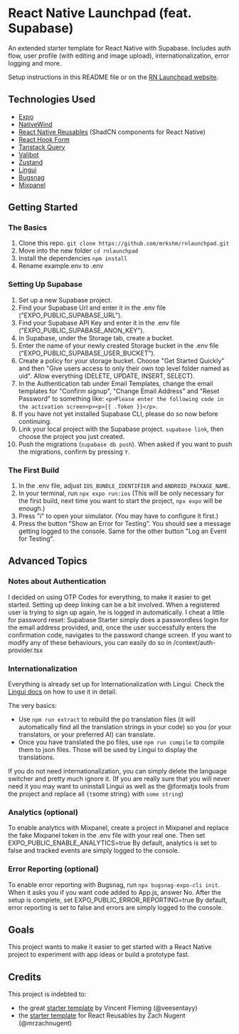 # React Native Launchpad (feat. Supabase)

An extended starter template for React Native with Supabase. Includes auth flow, user profile (with editing and image upload), internationalization, error logging and more.

Setup instructions in this README file or on the [RN Launchpad website](https://rnlaunchpad.com).

## Technologies Used

- [Expo](https://expo.dev)
- [NativeWind](https://www.nativewind.dev)
- [React Native Reusables](https://github.com/mrzachnugent/react-native-reusables) (ShadCN components for React Native)
- [React Hook Form](https://react-hook-form.com)
- [Tanstack Query](https://tanstack.com/query/latest)
- [Valibot](https://valibot.dev)
- [Zustand](https://zustand-demo.pmnd.rs)
- [Lingui](http://lingui.dev)
- [Bugsnag](https://www.bugsnag.com)
- [Mixpanel](http://mixpanel.com)

## Getting Started

### The Basics

1. Clone this repo. `git clone https://github.com/mrkshm/rnlaunchpad.git`
2. Move into the new folder `cd rnlaunchpad`
3. Install the dependencies `npm install`
4. Rename example.env to .env

### Setting Up Supabase

1. Set up a new Supabase project.
2. Find your Supabase Url and enter it in the .env file ("EXPO_PUBLIC_SUPABASE_URL").
3. Find your Supabase API Key and enter it in the .env file ("EXPO_PUBLIC_SUPABASE_ANON_KEY").
4. In Supabase, under the Storage tab, create a bucket.
5. Enter the name of your newly created Storage bucket in the .env file ("EXPO_PUBLIC_SUPABASE_USER_BUCKET").
6. Create a policy for your storage bucket. Choose "Get Started Quickly" and then "Give users access to only their own top level folder named as uid". Allow everything (DELETE, UPDATE, INSERT, SELECT).
7. In the Authentication tab under Email Templates, change the email templates for "Confirm signup", "Change Email Address" and "Reset Password" to something like: `<p>Please enter the following code in the activation screen<p><p>{{ .Token }}</p>`.
8. If you have not yet installed Supabase CLI, please do so now before continuing.
9. Link your local project with the Supabase project. `supabase link`, then choose the project you just created.
10. Push the migrations (`supabase db push`). When asked if you want to push the migrations, confirm by pressing `Y`.

### The First Build

1. In the .env file, adjust `IOS_BUNDLE_IDENTIFIER` and `ANDROID_PACKAGE_NAME`.
2. In your terminal, run `npx expo run:ios` (This will be only necessary for the first build, next time you want to start the project, `npx expo` will be enough.)
3. Press "i" to open your simulator. (You may have to configure it first.)
4. Press the button "Show an Error for Testing". You should see a message getting logged to the console. Same for the other button "Log an Event for Testing".

## Advanced Topics

### Notes about Authentication

I decided on using OTP Codes for everything, to make it easier to get started. Setting up deep linking can be a bit involved. When a registered user is trying to sign up again, he is logged in automatically. I cheat a little for password reset: Supabase Starter simply does a passwordless login for the email address provided, and, once the user successfully enters the confirmation code, navigates to the password change screen. If you want to modify any of these behaviours, you can easily do so in /context/auth-provider.tsx

### Internationalization

Everything is already set up for Internationalization with Lingui. Check the [Lingui docs](https://lingui.dev/introduction) on how to use it in detail.

The very basics:

- Use `npm run extract` to rebuild the po translation files (it will automatically find all the translation strings in your code) so you (or your translators, or your preferred AI) can translate.
- Once you have translated the po files, use `npm run compile` to compile them to json files. Those will be used by Lingui to display the translations.

If you do not need internationalization, you can simply delete the language switcher and pretty much ignore it. (If you are really sure that you will never need it you may want to uninstall Lingui as well as the @formatjs tools from the project and replace all `{t`some string`}` with `some string`)

### Analytics (optional)

To enable analytics with Mixpanel, create a project in Mixpanel and replace the fake Mixpanel token in the .env file with your real one. Then set EXPO_PUBLIC_ENABLE_ANALYTICS=true
By default, analytics is set to false and tracked events are simply logged to the console.

### Error Reporting (optional)

To enable error reporting with Bugsnag, run `npx bugsnag-expo-cli init`.
When it asks you if you want code added to App.js, answer No.
After the setup is complete, set EXPO_PUBLIC_ERROR_REPORTING=true
By default, error reporting is set to false and errors are simply logged to the console.

## Goals

This project wants to make it easier to get started with a React Native project to experiment with app ideas or build a prototype fast.

## Credits

This project is indebted to:

- the great [starter template](https://github.com/FlemingVincent/expo-supabase-starter) by Vincent Fleming (@veesentayy)
- the [starter template](https://github.com/mrzachnugent/react-native-reusables) for React Reusables by Zach Nugent (@mrzachnugent)
